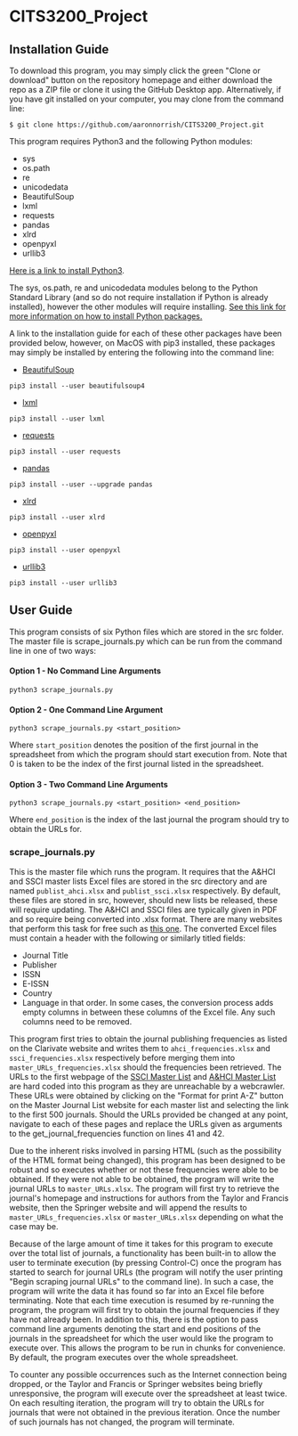 # CITS3200_Project

## Installation Guide
To download this program, you may simply click the green "Clone or download" button on the repository homepage and either download the repo as a ZIP file or clone it using the GitHub Desktop app. Alternatively, if you have git installed on your computer, you may clone from the command line:
```
$ git clone https://github.com/aaronnorrish/CITS3200_Project.git
```

This program requires Python3 and the following Python modules:
  * sys
  * os.path
  * re
  * unicodedata
  * BeautifulSoup
  * lxml
  * requests
  * pandas
  * xlrd
  * openpyxl
  * urllib3

[Here is a link to install Python3](https://www.python.org/downloads/).

The sys, os.path, re and unicodedata modules belong to the Python Standard Library (and so do not require installation if Python is already installed), however the other modules will require installing. [See this link for more information on how to install Python packages.](https://packaging.python.org/tutorials/installing-packages/#ensure-you-can-run-python-from-the-command-line)

A link to the installation guide for each of these other packages have been provided below, however, on MacOS with pip3 installed, these packages may simply be installed by entering the following into the command line:

* [BeautifulSoup](https://www.crummy.com/software/BeautifulSoup/bs4/doc/)
```
pip3 install --user beautifulsoup4
```
* [lxml](https://lxml.de/installation.html)
```
pip3 install --user lxml
```
* [requests](http://docs.python-requests.org/en/master/user/install/)
```
pip3 install --user requests
```
* [pandas](https://pandas.pydata.org/pandas-docs/stable/install.html)
```
pip3 install --user --upgrade pandas
```
* [xlrd](https://xlrd.readthedocs.io/en/latest/installation.html)
```
pip3 install --user xlrd
```
* [openpyxl](https://openpyxl.readthedocs.io/en/stable/)
```
pip3 install --user openpyxl
```
* [urllib3](https://urllib3.readthedocs.io/en/latest/)
```
pip3 install --user urllib3
```

## User Guide
This program consists of six Python files which are stored in the src folder. The master file is scrape_journals.py which can be run from the command line in one of two ways:

#### Option 1 - No Command Line Arguments


```
python3 scrape_journals.py
```


#### Option 2 - One Command Line Argument


```
python3 scrape_journals.py <start_position>
```


Where `start_position` denotes the position of the first journal in the spreadsheet from which the program should start execution from. Note that 0 is taken to be the index of the first journal listed in the spreadsheet.


#### Option 3 - Two Command Line Arguments


```
python3 scrape_journals.py <start_position> <end_position>
```


Where `end_position` is the index of the last journal the program should try to obtain the URLs for.


### scrape_journals.py
This is the master file which runs the program. It requires that the A&HCI and SSCI master lists Excel files are stored in the src directory and are named `publist_ahci.xlsx` and `publist_ssci.xlsx` respectively. By default, these files are stored in src, however, should new lists be released, these will require updating. The A&HCI and SSCI files are typically given in PDF and so require being converted into .xlsx format. There are many websites that perform this task for free such as [this one](https://smallpdf.com/pdf-to-excel). The converted Excel files must contain a header with the following or similarly titled fields:
  * Journal Title
  * Publisher
  * ISSN
  * E-ISSN
  * Country
  * Language
in that order. In some cases, the conversion process adds empty columns in between these columns of the Excel file. Any such columns need to be removed.

This program first tries to obtain the journal publishing frequencies as listed on the Clarivate website and writes them to `ahci_frequencies.xlsx` and `ssci_frequencies.xlsx` respectively before merging them into `master_URLs_frequencies.xlsx` should the frequencies been retrieved. The URLs to the first webpage of the [SSCI Master List](http://mjl.clarivate.com/cgi-bin/jrnlst/jlresults.cgi?PC=SS&mode=print&Page=1) and [A&HCI Master List](http://mjl.clarivate.com/cgi-bin/jrnlst/jlresults.cgi?PC=H&mode=print&Page=1) are hard coded into this program as they are unreachable by a webcrawler. These URLs were obtained by clicking on the "Format for print A-Z" button on the Master Journal List website for each master list and selecting the link to the first 500 journals. Should the URLs provided be changed at any point, navigate to each of these pages and replace the URLs given as arguments to the get_journal_frequencies function on lines 41 and 42.

Due to the inherent risks involved in parsing HTML (such as the possibility of the HTML format being changed), this program has been designed to be robust and so executes whether or not these frequencies were able to be obtained. If they were not able to be obtained, the program will write the journal URLs to `master_URLs.xlsx`. The program will first try to retrieve the journal's homepage and instructions for authors from the Taylor and Francis website, then the Springer website and will append the results to `master_URLs_frequencies.xlsx` or `master_URLs.xlsx` depending on what the case may be.

Because of the large amount of time it takes for this program to execute over the total list of journals, a functionality has been built-in to allow the user to terminate execution (by pressing Control-C) once the program has started to search for journal URLs (the program will notify the user printing "Begin scraping journal URLs" to the command line). In such a case, the program will write the data it has found so far into an Excel file before terminating. Note that each time execution is resumed by re-running the program, the program will first try to obtain the journal frequencies if they have not already been. In addition to this, there is the option to pass command line arguments denoting the start and end positions of the journals in the spreadsheet for which the user would like the program to execute over. This allows the program to be run in chunks for convenience. By default, the program executes over the whole spreadsheet.

To counter any possible occurrences such as the Internet connection being dropped, or the Taylor and Francis or Springer websites being briefly unresponsive, the program will execute over the spreadsheet at least twice. On each resulting iteration, the program will try to obtain the URLs for journals that were not obtained in the previous iteration. Once the number of such journals has not changed, the program will terminate.
